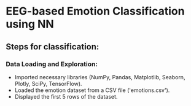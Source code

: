 # EEG-based Emotion Classification using NN

## Steps for classification:

### Data Loading and Exploration:
- Imported necessary libraries (NumPy, Pandas, Matplotlib, Seaborn, Plotly, SciPy, TensorFlow).
- Loaded the emotion dataset from a CSV file ('emotions.csv').
- Displayed the first 5 rows of the dataset.
